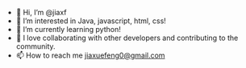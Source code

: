 - 👋 Hi, I’m @jiaxf
- 👀 I’m interested in Java, javascript, html, css!
- 🌱 I’m currently learning python!
- 💞️ I love collaborating with other developers and contributing to the community.
- 📫 How to reach me  jiaxuefeng0@gmail.com

<!---
jiaxf/jiaxf is a ✨ special ✨ repository because its `README.md` (this file) appears on your GitHub profile.
You can click the Preview link to take a look at your changes.
--->
